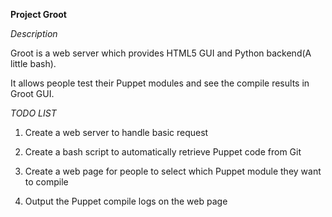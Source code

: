 **Project Groot**

_Description_

Groot is a web server which provides HTML5 GUI and Python backend(A little bash).

It allows people test their Puppet modules and see the compile results in Groot GUI.

_TODO LIST_

1. Create a web server to handle basic request

2. Create a bash script to automatically retrieve Puppet code 
from Git
3. Create a web page for people to select which Puppet module they want to
compile
4. Output the Puppet compile logs on the web page
